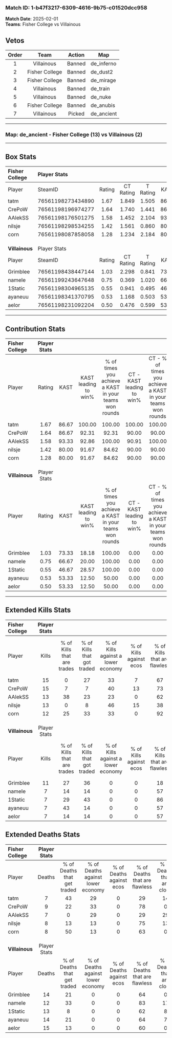 ### Match ID: 1-b47f3217-6309-4616-9b75-c01520dcc958  
**Match Date**: 2025-02-01  
**Teams**: Fisher College vs Villainous  

## Vetos  

| Order | Team | Action | Map |
| :---: | :--: | :----: | --- |
| 1 | Villainous | Banned | de_inferno |
| 2 | Fisher College | Banned | de_dust2 |
| 3 | Fisher College | Banned | de_mirage |
| 4 | Villainous | Banned | de_train |
| 5 | Villainous | Banned | de_nuke |
| 6 | Fisher College | Banned | de_anubis |
| 7 | Villainous | Picked | de_ancient |

---  

### **Map**: de_ancient - Fisher College (13) vs Villainous (2)  
---  

## Box Stats  

| **Fisher College** | Player Stats      |        |           |          |       |       |       |         |        |      |     |
| :- | :- | :-: | :-: | :-: | :-: | :-: | :-: | :-: | :-: | :-: | :-: |
| Player             | SteamID           | Rating | CT Rating | T Rating | KAST  |  ADR  | Kills | Assists | Deaths | K/D  | HS% |
| tatm               | 76561198273434890 |  1.67  |   1.849   |  1.505   | 86.67 | 103.3 |  15   |    5    |   7    | 2.14 | 40  |
| CrePoW             | 76561198196974277 |  1.64  |   1.740   |  1.441   | 86.67 | 112.2 |  15   |    7    |   9    | 1.67 | 40  |
| AAlekSS            | 76561198176501275 |  1.58  |   1.452   |  2.104   | 93.33 | 90.8  |  13   |    7    |   7    | 1.86 | 61  |
| nilsje             | 76561198298534255 |  1.42  |   1.561   |  0.860   | 80.00 | 89.1  |  13   |    3    |   8    | 1.63 | 30  |
| corn               | 76561198087858058 |  1.28  |   1.234   |  2.184   | 80.00 | 67.4  |  12   |    2    |   8    | 1.50 | 50  |
|                    |                   |        |           |          |       |       |       |         |        |      |     |
|                    |                   |        |           |          |       |       |       |         |        |      |     |
|                    |                   |        |           |          |       |       |       |         |        |      |     |
| **Villainous**     | Player Stats      |        |           |          |       |       |       |         |        |      |     |
| Player             | SteamID           | Rating | CT Rating | T Rating | KAST  |  ADR  | Kills | Assists | Deaths | K/D  | HS% |
| Grimblee           | 76561198438447144 |  1.03  |   2.298   |  0.841   | 73.33 | 83.2  |  11   |    4    |   14   | 0.79 | 81  |
| nameIe             | 76561199243647648 |  0.75  |   0.369   |  1.020   | 66.67 | 63.3  |   7   |    3    |   12   | 0.58 | 85  |
| 1Static            | 76561198304965135 |  0.55  |   0.941   |  0.495   | 46.67 | 60.0  |   7   |    2    |   13   | 0.54 | 71  |
| ayaneuu            | 76561198341370795 |  0.53  |   1.168   |  0.503   | 53.33 | 51.9  |   7   |    1    |   14   | 0.50 | 42  |
| aelor              | 76561198231092204 |  0.50  |   0.476   |  0.599   | 53.33 | 52.9  |   7   |    2    |   15   | 0.47 | 28  |
---  

## Contribution Stats  

| **Fisher College** | Player Stats |       |                      |                                                        |                           |                                                             |                          |                                                            |
| :- | :-: | :-: | :-: | :-: | :-: | :-: | :-: | :-: |
| Player             |    Rating    | KAST  | KAST leading to win% | % of times you achieve a KAST in your teams won rounds | CT - KAST leading to win% | CT - % of times you achieve a KAST in your teams won rounds | T - KAST leading to win% | T - % of times you achieve a KAST in your teams won rounds |
| tatm               |     1.67     | 86.67 |        100.00        |                         100.00                         |          100.00           |                           100.00                            |          100.00          |                           100.00                           |
| CrePoW             |     1.64     | 86.67 |        92.31         |                         92.31                          |           90.00           |                            90.00                            |          100.00          |                           100.00                           |
| AAlekSS            |     1.58     | 93.33 |        92.86         |                         100.00                         |           90.91           |                           100.00                            |          100.00          |                           100.00                           |
| nilsje             |     1.42     | 80.00 |        91.67         |                         84.62                          |           90.00           |                            90.00                            |          100.00          |                           66.67                            |
| corn               |     1.28     | 80.00 |        91.67         |                         84.62                          |           90.00           |                            90.00                            |          100.00          |                           66.67                            |
|                    |              |       |                      |                                                        |                           |                                                             |                          |                                                            |
|                    |              |       |                      |                                                        |                           |                                                             |                          |                                                            |
|                    |              |       |                      |                                                        |                           |                                                             |                          |                                                            |
| **Villainous**     | Player Stats |       |                      |                                                        |                           |                                                             |                          |                                                            |
| Player             |    Rating    | KAST  | KAST leading to win% | % of times you achieve a KAST in your teams won rounds | CT - KAST leading to win% | CT - % of times you achieve a KAST in your teams won rounds | T - KAST leading to win% | T - % of times you achieve a KAST in your teams won rounds |
| Grimblee           |     1.03     | 73.33 |        18.18         |                         100.00                         |           0.00            |                            0.00                             |          25.00           |                           100.00                           |
| nameIe             |     0.75     | 66.67 |        20.00         |                         100.00                         |           0.00            |                            0.00                             |          25.00           |                           100.00                           |
| 1Static            |     0.55     | 46.67 |        28.57         |                         100.00                         |           0.00            |                            0.00                             |          40.00           |                           100.00                           |
| ayaneuu            |     0.53     | 53.33 |        12.50         |                         50.00                          |           0.00            |                            0.00                             |          20.00           |                           50.00                            |
| aelor              |     0.50     | 53.33 |        12.50         |                         50.00                          |           0.00            |                            0.00                             |          14.29           |                           50.00                            |
---  

## Extended Kills Stats  

| **Fisher College** | Player Stats |                            |                            |                                    |                         |                              |                                 |                                       |                    |           |
| :- | :-: | :-: | :-: | :-: | :-: | :-: | :-: | :-: | :-: | :-: |
| Player             |    Kills     | % of Kills that are trades | % of Kills that got traded | % of Kills against a lower economy | % of Kills against ecos | % of Kills that are flawless | % of Kills that are close duels | % of Kills that are assisted by flash | Pistol Round Kills | AWP Kills |
| tatm               |      15      |             0              |             27             |                 33                 |            7            |              67              |                0                |                   0                   |         5          |     1     |
| CrePoW             |      15      |             7              |             7              |                 40                 |           13            |              73              |                7                |                   7                   |         0          |     1     |
| AAlekSS            |      13      |             38             |             23             |                 23                 |            0            |              62              |                8                |                  15                   |         0          |     4     |
| nilsje             |      13      |             0              |             8              |                 46                 |           15            |              38              |                8                |                   8                   |         0          |     3     |
| corn               |      12      |             25             |             33             |                 33                 |            0            |              92              |                8                |                   8                   |         0          |     1     |
|                    |              |                            |                            |                                    |                         |                              |                                 |                                       |                    |           |
|                    |              |                            |                            |                                    |                         |                              |                                 |                                       |                    |           |
|                    |              |                            |                            |                                    |                         |                              |                                 |                                       |                    |           |
| **Villainous**     | Player Stats |                            |                            |                                    |                         |                              |                                 |                                       |                    |           |
| Player             |    Kills     | % of Kills that are trades | % of Kills that got traded | % of Kills against a lower economy | % of Kills against ecos | % of Kills that are flawless | % of Kills that are close duels | % of Kills that are assisted by flash | Pistol Round Kills | AWP Kills |
| Grimblee           |      11      |             27             |             36             |                 0                  |            0            |              18              |                9                |                   9                   |         0          |     4     |
| nameIe             |      7       |             14             |             14             |                 0                  |            0            |              57              |               14                |                   0                   |         0          |     0     |
| 1Static            |      7       |             29             |             43             |                 0                  |            0            |              86              |                0                |                   0                   |         0          |     1     |
| ayaneuu            |      7       |             43             |             14             |                 0                  |            0            |              57              |               14                |                   0                   |         3          |     0     |
| aelor              |      7       |             14             |             14             |                 0                  |            0            |              57              |               14                |                   0                   |         0          |     1     |
## Extended Deaths Stats  

| **Fisher College** | Player Stats |                             |                                   |                          |                               |                            |                           |               |
| :- | :-: | :-: | :-: | :-: | :-: | :-: | :-: | :-: |
| Player             |    Deaths    | % of Deaths that get traded | % of Deaths against lower economy | % of Deaths against ecos | % of Deaths that are flawless | % of Deaths that are close | % of Deaths while blinded | Deaths to AWP |
| tatm               |      7       |             43              |                29                 |            0             |              29               |             14             |             0             |       0       |
| CrePoW             |      9       |             22              |                33                 |            0             |              78               |             0              |             0             |       1       |
| AAlekSS            |      7       |              0              |                29                 |            0             |              29               |             29             |             0             |       1       |
| nilsje             |      8       |             13              |                13                 |            0             |              75               |             13             |            13             |       0       |
| corn               |      8       |             50              |                13                 |            0             |              63               |             0              |             0             |       1       |
|                    |              |                             |                                   |                          |                               |                            |                           |               |
|                    |              |                             |                                   |                          |                               |                            |                           |               |
|                    |              |                             |                                   |                          |                               |                            |                           |               |
| **Villainous**     | Player Stats |                             |                                   |                          |                               |                            |                           |               |
| Player             |    Deaths    | % of Deaths that get traded | % of Deaths against lower economy | % of Deaths against ecos | % of Deaths that are flawless | % of Deaths that are close | % of Deaths while blinded | Deaths to AWP |
| Grimblee           |      14      |             21              |                 0                 |            0             |              64               |             0              |             7             |       1       |
| nameIe             |      12      |             33              |                 0                 |            0             |              83               |             17             |            17             |       0       |
| 1Static            |      13      |              8              |                 0                 |            0             |              62               |             8              |             8             |       2       |
| ayaneuu            |      14      |             21              |                 0                 |            0             |              64               |             7              |             7             |       2       |
| aelor              |      15      |             13              |                 0                 |            0             |              60               |             0              |             0             |       0       |
